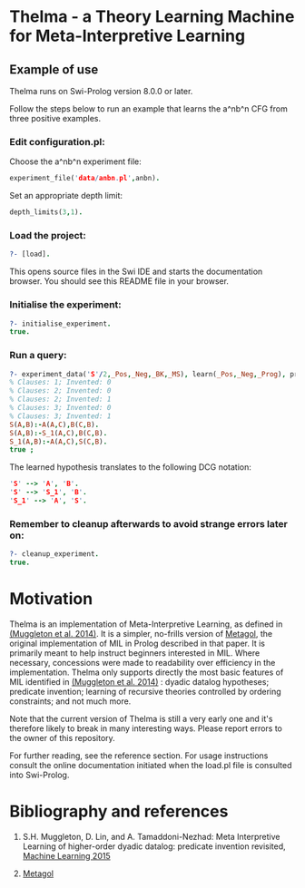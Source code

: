 Thelma - a Theory Learning Machine for Meta-Interpretive Learning
=================================================================

Example of use
--------------

Thelma runs on Swi-Prolog version 8.0.0 or later.

Follow the steps below to run an example that learns the a^nb^n CFG from three
positive examples.


### Edit configuration.pl:

Choose the a^nb^n experiment file:

```prolog
experiment_file('data/anbn.pl',anbn). 
```

Set an appropriate depth limit:

```prolog
depth_limits(3,1).
```

### Load the project:

```prolog
?- [load].
```

This opens source files in the Swi IDE and starts the documentation browser. You
should see this README file in your browser.

### Initialise the experiment:

```prolog
?- initialise_experiment.
true.
```

### Run a query:

```prolog
?- experiment_data('S'/2,_Pos,_Neg,_BK,_MS), learn(_Pos,_Neg,_Prog), print_clauses(_Prog).
% Clauses: 1; Invented: 0
% Clauses: 2; Invented: 0
% Clauses: 2; Invented: 1
% Clauses: 3; Invented: 0
% Clauses: 3; Invented: 1
S(A,B):-A(A,C),B(C,B).
S(A,B):-S_1(A,C),B(C,B).
S_1(A,B):-A(A,C),S(C,B).
true ;
```

The learned hypothesis translates to the following DCG notation:

```prolog
'S' --> 'A', 'B'.
'S' --> 'S_1', 'B'.
'S_1' --> 'A', 'S'.
```

### Remember to cleanup afterwards to avoid strange errors later on:

```prolog
?- cleanup_experiment.
true.
```

Motivation
==========

Thelma is an implementation of Meta-Interpretive Learning, as defined in
[(Muggleton et al. 2014)]. It is a simpler, no-frills version of [Metagol], the
original implementation of MIL in Prolog described in that paper. It is
primarily meant to help instruct beginners interested in MIL. Where necessary,
concessions were made to readability over efficiency in the implementation.
Thelma only supports directly the most basic features of MIL identified in
[(Muggleton et al. 2014)] : dyadic datalog hypotheses; predicate invention;
learning of recursive theories controlled by ordering constraints; and not much
more.

Note that the current version of Thelma is still a very early one and it's
therefore likely to break in many interesting ways. Please report errors to the
owner of this repository.

For further reading, see the reference section. For usage instructions consult
the online documentation initiated when the load.pl file is consulted into
Swi-Prolog.

Bibliography and references
===========================

1. S.H. Muggleton, D. Lin, and A. Tamaddoni-Nezhad: Meta Interpretive Learning of higher-order dyadic datalog: predicate invention revisited, [Machine Learning 2015](https://link.springer.com/content/pdf/10.1007%2Fs10994-014-5471-y.pdf)

2. [Metagol](https://github.com/metagol/metagol "Metagol")

[(Muggleton et al. 2014)]: https://link.springer.com/content/pdf/10.1007%2Fs10994-014-5471-y.pdf "Meta Interpretive Learning of higher-order dyadic datalog: predicate invention revisited"
[Metagol]: https://github.com/metagol/metagol "Metagol"
